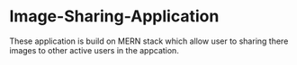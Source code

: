 # Image-Sharing-Application
These application is build on MERN stack which allow user to sharing there images to other active users in the appcation.
